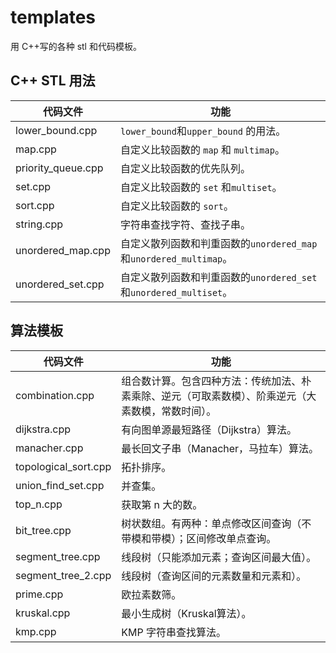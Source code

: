 # templates

用 C++写的各种 stl 和代码模板。

## C++ STL 用法

代码文件               | 功能
------------------ | --------------------------------------------------
lower_bound.cpp    | `lower_bound`和`upper_bound` 的用法。
map.cpp            | 自定义比较函数的 `map` 和 `multimap`。
priority_queue.cpp | 自定义比较函数的优先队列。
set.cpp            | 自定义比较函数的 `set` 和`multiset`。
sort.cpp           | 自定义比较函数的 `sort`。
string.cpp         | 字符串查找字符、查找子串。
unordered_map.cpp  | 自定义散列函数和判重函数的`unordered_map`和`unordered_multimap`。
unordered_set.cpp  | 自定义散列函数和判重函数的`unordered_set`和`unordered_multiset`。

## 算法模板

代码文件                 | 功能
-------------------- | -------------------------------------------------
combination.cpp      | 组合数计算。包含四种方法：传统加法、朴素乘除、逆元（可取素数模）、阶乘逆元（大素数模，常数时间）。
dijkstra.cpp         | 有向图单源最短路径（Dijkstra）算法。
manacher.cpp         | 最长回文子串（Manacher，马拉车）算法。
topological_sort.cpp | 拓扑排序。
union_find_set.cpp   | 并查集。
top_n.cpp            | 获取第 n 大的数。
bit_tree.cpp         | 树状数组。有两种：单点修改区间查询（不带模和带模）；区间修改单点查询。
segment_tree.cpp     | 线段树（只能添加元素；查询区间最大值）。
segment_tree_2.cpp   | 线段树（查询区间的元素数量和元素和）。
prime.cpp            | 欧拉素数筛。
kruskal.cpp          | 最小生成树（Kruskal算法）。
kmp.cpp | KMP 字符串查找算法。
